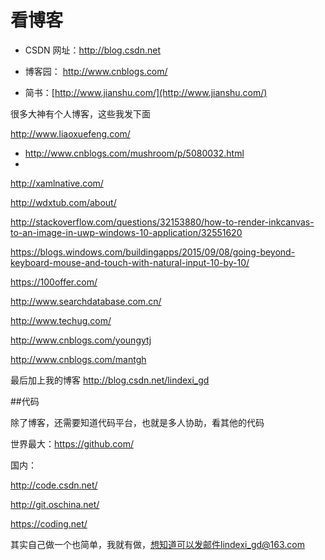 # 看博客


 - CSDN 网址：http://blog.csdn.net

 - 博客园： http://www.cnblogs.com/
 
 - 简书：[http://www.jianshu.com/](http://www.jianshu.com/)

很多大神有个人博客，这些我发下面

http://www.liaoxuefeng.com/ 

 - http://www.cnblogs.com/mushroom/p/5080032.html
 - 
http://xamlnative.com/

http://wdxtub.com/about/

http://stackoverflow.com/questions/32153880/how-to-render-inkcanvas-to-an-image-in-uwp-windows-10-application/32551620

https://blogs.windows.com/buildingapps/2015/09/08/going-beyond-keyboard-mouse-and-touch-with-natural-input-10-by-10/

https://100offer.com/

http://www.searchdatabase.com.cn/

http://www.techug.com/

http://www.cnblogs.com/youngytj

http://www.cnblogs.com/mantgh

最后加上我的博客 http://blog.csdn.net/lindexi_gd

##代码

除了博客，还需要知道代码平台，也就是多人协助，看其他的代码

世界最大：https://github.com/

国内：

http://code.csdn.net/

http://git.oschina.net/

https://coding.net/

其实自己做一个也简单，我就有做，想知道可以发邮件lindexi_gd@163.com


